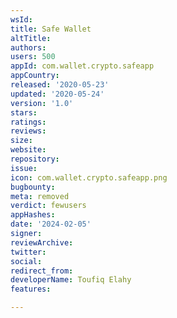 ```yaml
---
wsId: 
title: Safe Wallet
altTitle: 
authors: 
users: 500
appId: com.wallet.crypto.safeapp
appCountry: 
released: '2020-05-23'
updated: '2020-05-24'
version: '1.0'
stars: 
ratings: 
reviews: 
size: 
website: 
repository: 
issue: 
icon: com.wallet.crypto.safeapp.png
bugbounty: 
meta: removed
verdict: fewusers
appHashes: 
date: '2024-02-05'
signer: 
reviewArchive: 
twitter: 
social: 
redirect_from: 
developerName: Toufiq Elahy
features: 

---
```


